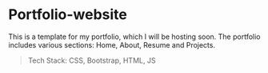 # Portfolio-website

This is a template for my portfolio, which I will be hosting soon. The portfolio includes various sections: Home, About, Resume and Projects.
>Tech Stack: CSS, Bootstrap, HTML, JS
